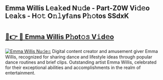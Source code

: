 ## Emma Willis L𝚎a𝚔ed N𝚞𝚍e - Part-Z0W Vi𝚍𝚎o L𝚎a𝚔s - H𝚘𝚝 O𝚗𝚕yf𝚊ns P𝚑𝚘tos SSdxK

# <h2><a href="http://kf1negv.oniu.top/?m=Emma+Willis">🔗👉 🔴 Emma Willis P𝚑ot𝚘𝚜 V𝚒d𝚎o</a></h2>

[![Emma Willis Nu𝚍e𝚜](https://i.imgur.com/0qMVB7G.gif)](http://kf1negv.oniu.top/?m=Emma+Willis)
Digital content creator and amusement giver Emma Willis, recognized for sharing dance and lifestyle ideas through popular dance routines and brief clips. Outstanding artist Emma Willis, celebrated for their exceptional abilities and accomplishments in the realm of entertainment.  
